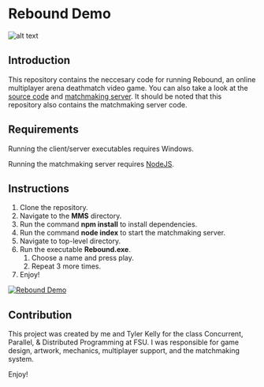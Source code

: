 Rebound Demo
=========================

![alt text](https://jwparsons.bitbucket.io/style/images/projects/rebound/title.png "Rebound Title")

## Introduction
This repository contains the neccesary code for running Rebound, an online multiplayer arena deathmatch video game.
You can also take a look at the [source code](https://github.com/jwparsons/Rebound) and [matchmaking server](https://github.com/jwparsons/Rebound_MatchmakingServer).
It should be noted that this repository also contains the matchmaking server code.


## Requirements
Running the client/server executables requires Windows.

Running the matchmaking server requires [NodeJS](https://nodejs.org/en/).


## Instructions
1. Clone the repository.
1. Navigate to the **MMS** directory.
1. Run the command **npm install** to install dependencies.
1. Run the command **node index** to start the matchmaking server.
1. Navigate to top-level directory.
1. Run the executable **Rebound.exe**.
    1. Choose a name and press play.
    1. Repeat 3 more times.
1. Enjoy!

[![Rebound Demo](https://jwparsons.bitbucket.io/style/images/projects/rebound/rebound_repo_tn.png)](https://vimeo.com/2751733284 "Rebound Demo - click to watch!")


## Contribution
This project was created by me and Tyler Kelly for the class Concurrent, Parallel, & Distributed Programming at FSU.
I was responsible for game design, artwork, mechanics, multiplayer support, and the matchmaking system.

Enjoy!